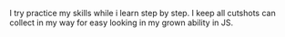 I try practice my skills while i learn step by step. I keep all cutshots can collect in my way for easy looking in my grown ability in JS.

